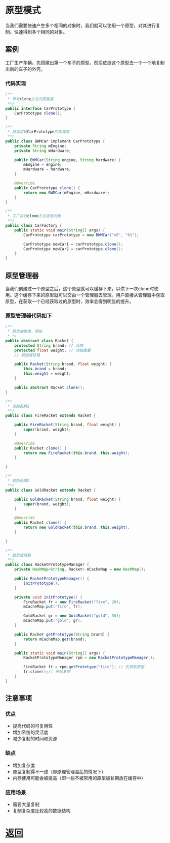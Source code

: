 # 原型模式

当我们需要快速产生多个相同的对象时，我们就可以使用一个原型，对其进行复制。快速得到多个相同的对象。

## 案例

工厂生产车辆。先搭建出第一个车子的原型，然后依据这个原型去一个一个地复制出新的车子的外壳。

### 代码实现

```java
/**
 * 带有clone方法的原型类
 **/
public interface CarPrototype {
    CarPrototype clone();
}

/**
 * 具体实现CarPrototype的实现类
 **/
public class BWMCar implement CarPrototype {
    private String mEngine;
    private String mHardware;

    public BWMCar(String engine, String hardware) {
        mEngine = engine;
        mHardware = hardware;
    }

    @Override
    public CarPrototype clone() {
        return new BWMCar(mEngine, mHardware);
    }
}

/**
 * 工厂执行clone方法复制对象
 **/
public class CarFactory {
    public static void main(String[] args) {
        CarPrototype carPrototype = new BWMCar("x5", "h1");

        CarPrototype newCar1 = carPrototype.clone();
        CarPrototype newCar2 = carPrototype.clone();
    }
}
```

## 原型管理器

当我们创建过一个原型之后，这个原型就可以缓存下来，以供下一次clone时使用。这个缓存下来的原型就可以交由一个管理器去管理。用户直接从管理器中获取原型，在获取一个已经获取过的原型时，效率会得到明显的提升。

### 原型管理器代码如下

```java
/**
 * 原型抽象类，球拍
 * */
public abstract class Racket {
    protected String brand; // 品牌
    protected float weight; // 球拍重量
    // 其他属性略

    public Racket(String brand, float weight) {
        this.brand = brand;
        this.weight = weight;
    }

    public abstract Racket clone();
}

/**
 * 球拍品牌1
 **/
public class FireRacket extends Racket {

    public FireRacket(String brand, float weight) {
        super(brand, weight);
    }

    @Override
    public Racket clone() {
        return new FireRacket(this.brand, this.weight);
    }

} 

/**
 * 球拍品牌2
 **/
public class GoldRacket extends Racket {

    public GoldRacket(String brand, float weight) {
        super(brand, weight);
    }

    @Override
    public Racket clone() {
        return new GoldRacket(this.brand, this.weight);
    }

}

/**
 * 原型管理器
 **/
public class RacketPrototypeManager {
    private HashMap<String, Racket> mCacheMap = new HashMap();

    public RacketPrototypeManager() {
        initPrototype();
    }

    private void initPrototype() {
        FireRacket fr = new FireRacket("fire", 20);
        mCacheMap.put("fire", fr);

        GoldRacket gr = new GoldRacket("gold", 50);
        mCacheMap.put("gold", gr);
    }

    public Racket getPrototype(String brand) {
        return mCacheMap.get(brand);
    }

    public static void main(String[] args) {
        RacketPrototypeManager rpm = new RacketPrototypeManager();

        FireRacket fr = rpm.getPrototype("fire"); // 先获取原型
        fr.clone();// 开始复制
    }
}
```

## 注意事项

### 优点

* 提高代码的可复用性
* 增加系统的灵活度
* 减少复制的时间和资源

### 缺点

* 增加复杂度
* 原型复制得不一致（即原理管理混乱的情况下）
* 内存使用可能会被提高（即一些不被常用的原型被长期放在缓存中）

### 应用场景

* 需要大量复制
* 复制复杂度比较高的数据结构

# [返回](第二章.md)